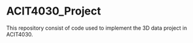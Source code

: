 # ACIT4030_Project

This repository consist of code used to implement the 3D data project in ACIT4030. 
